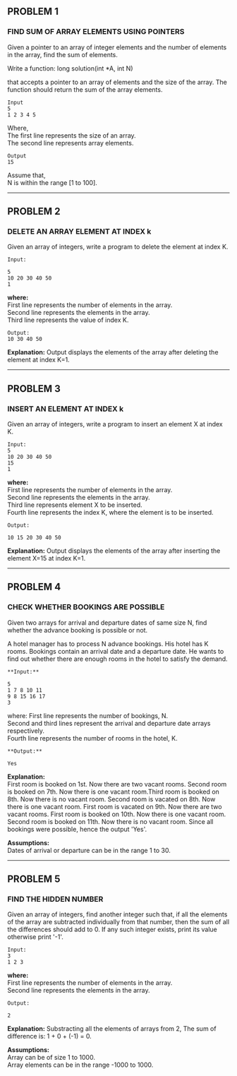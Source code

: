 ## PROBLEM 1

### FIND SUM OF ARRAY ELEMENTS USING POINTERS

Given a pointer to an array of integer elements and the number of elements in the array, find the sum of elements.

Write a function:
long solution(int \*A, int N)

that accepts a pointer to an array of elements and the size of the array. The function should return the sum of the array elements.

    Input   
    5
    1 2 3 4 5

Where,  
The first line represents the size of an array.  
The second line represents array elements.  

    Output  
    15

Assume that,  
N is within the range [1 to 100].

---

## PROBLEM 2

### DELETE AN ARRAY ELEMENT AT INDEX k

Given an array of integers, write a program to delete the element at index K.

    Input:

    5
    10 20 30 40 50
    1

**where:**  
First line represents the number of elements in the array.  
Second line represents the elements in the array.  
Third line represents the value of index K.  

    Output:  
    10 30 40 50

**Explanation:** Output displays the elements of the array after deleting the element at index K=1.

---

## PROBLEM 3

### INSERT AN ELEMENT AT INDEX k

Given an array of integers, write a program to insert an element X at index K.

    Input:  
    5
    10 20 30 40 50
    15
    1

**where:**  
First line represents the number of elements in the array.  
Second line represents the elements in the array.  
Third line represents element X to be inserted.  
Fourth line represents the index K, where the element is to be inserted.  

    Output:  

    10 15 20 30 40 50

**Explanation:** Output displays the elements of the array after inserting the element X=15 at index K=1.

---

## PROBLEM 4

### CHECK WHETHER BOOKINGS ARE POSSIBLE

Given two arrays for arrival and departure dates of same size N, find whether the advance booking is possible or not.

A hotel manager has to process N advance bookings. His hotel has K rooms. Bookings contain an arrival date and a departure date. He wants to find out whether there are enough rooms in the hotel to satisfy the demand.

    **Input:**

    5
    1 7 8 10 11
    9 8 15 16 17
    3

where:
First line represents the number of bookings, N.  
Second and third lines represent the arrival and departure date arrays respectively.  
Fourth line represents the number of rooms in the hotel, K.  

    **Output:**

    Yes

**Explanation:**  
 First room is booked on 1st. Now there are two vacant rooms. Second room is booked on 7th. Now there is one vacant room.Third room is booked on 8th. Now there is no vacant room. Second room is vacated on 8th. Now there is one vacant room. First room is vacated on 9th. Now there are two vacant rooms. First room is booked on 10th. Now there is one vacant room. Second room is booked on 11th. Now there is no vacant room. Since all bookings were possible, hence the output 'Yes'.

**Assumptions:**  
Dates of arrival or departure can be in the range 1 to 30.  

---

## PROBLEM 5
### FIND THE HIDDEN NUMBER
Given an array of integers, find another integer such that, if all the elements of the array are subtracted individually from that number, then the sum of all the differences should add to 0. If any such integer exists, print its value otherwise print '-1'.
 

    Input:  
    3
    1 2 3

**where:**  
First line represents the number of elements in the array.  
Second line represents the elements in the array.


    Output:  

    2

 

**Explanation:**   Substracting all the elements of arrays from 2, The sum of difference is: 1 + 0 + (-1) = 0.

 

**Assumptions:**  
Array can be of size 1 to 1000.  
Array elements can be in the range -1000 to 1000.  

